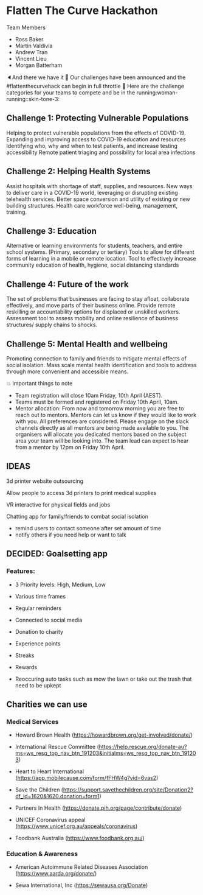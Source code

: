# Flatten The Curve Hackathon

Team Members
- Ross Baker
- Martin Valdivia
- Andrew Tran
- Vincent Lieu
- Morgan Batterham

:speaker:And there we have it :rocket: Our challenges have been announced and the #flattenthecurvehack can begin in full throttle :tada:
Here are the challenge categories for your teams to compete and be in the running:woman-running::skin-tone-3:

## Challenge 1: Protecting Vulnerable Populations
Helping to protect vulnerable populations from the effects of COVID-19.
Expanding and improving access to COVID-19 education and resources
Identifying who, why and when to test patients, and increase testing accessibility
Remote patient triaging and possibility for local area infections

## Challenge 2: Helping Health Systems
Assist hospitals with shortage of staff, supplies, and resources.
New ways to deliver care in a COVID-19 world, leveraging or disrupting existing telehealth services.
Better space conversion and utility of existing or new building structures.
Health care workforce well-being, management, training.

## Challenge 3: Education
Alternative or learning environments for students, teachers, and entire school systems. (Primary, secondary or tertiary)
Tools to allow for different forms of learning in a mobile or remote location.
Tool to effectively increase community education of health, hygiene, social distancing standards

## Challenge 4: Future of the work
The set of problems that businesses are facing to stay afloat, collaborate effectively, and move parts of their business online.
Provide remote reskilling or accountability options for displaced or unskilled workers.
Assessment tool to assess mobility and online resilience of business structures/ supply chains to shocks.

## Challenge 5: Mental Health and wellbeing 
Promoting connection to family and friends to mitigate mental effects of social isolation.
Mass scale mental health identification and tools to address through more convenient and accessible means.


:boom: Important things to note
- Team registration will close 10am Friday, 10th April (AEST).
- Teams must be formed and registered on Friday 10th April, 10am.
- Mentor allocation: From now and tomorrow morning you are free to reach out to mentors. Mentors can let  us know if they would like to work with you. All preferences are considered. Please engage on the slack channels directly as all mentors are being made available to you. The organisers will allocate you dedicated mentors based on the subject area your team will be looking into. The team lead can expect to hear from a mentor by 12pm on Friday 10th April.


## IDEAS

3d printer website outsourcing

Allow people to access 3d printers to print medical supplies


VR interactive for physical fields and jobs

Chatting app for family/friends to combat social isolation
- remind users to contact someone after set amount of time
- notify others if you need help or want to talk

## DECIDED: Goalsetting app

### Features:

- 3 Priority levels: High, Medium, Low

- Various time frames

- Regular reminders

- Connected to social media

- Donation to charity

- Experience points

- Streaks

- Rewards

- Reoccuring auto tasks such as mow the lawn or take out the trash that need to be upkept 


## Charities we can use 

### Medical Services
- Howard Brown Health (https://howardbrown.org/get-involved/donate/)

- International Rescue Committee (https://help.rescue.org/donate-au?ms=ws_resq_top_nav_btn_191203&initialms=ws_resq_top_nav_btn_191203) 

- Heart to Heart International (https://app.mobilecause.com/form/fFHW4g?vid=6vas2)

- Save the Children (https://support.savethechildren.org/site/Donation2?df_id=1620&1620.donation=form1)

- Partners In Health (https://donate.pih.org/page/contribute/donate)

- UNICEF Coronavirus appeal (https://www.unicef.org.au/appeals/coronavirus)

- Foodbank Australia (https://www.foodbank.org.au/)

### Education & Awareness

- American Autoimmune Related Diseases Association (https://www.aarda.org/donate/)

- Sewa International, Inc (https://sewausa.org/Donate)
